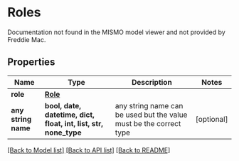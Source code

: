 # Roles

Documentation not found in the MISMO model viewer and not provided by Freddie Mac.

## Properties
Name | Type | Description | Notes
------------ | ------------- | ------------- | -------------
**role** | [**Role**](Role.md) |  | 
**any string name** | **bool, date, datetime, dict, float, int, list, str, none_type** | any string name can be used but the value must be the correct type | [optional]

[[Back to Model list]](../README.md#documentation-for-models) [[Back to API list]](../README.md#documentation-for-api-endpoints) [[Back to README]](../README.md)


